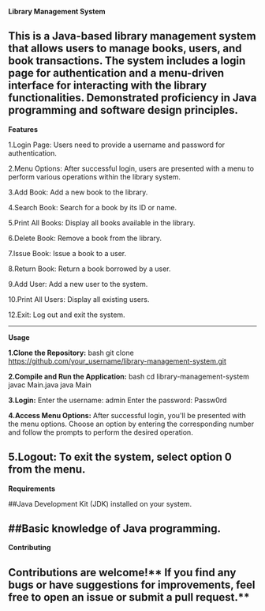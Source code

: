 **Library Management System**

**This is a Java-based library management system that allows users to manage books, users, and book transactions.
The system includes a login page for authentication and a menu-driven interface for interacting with the library functionalities.
Demonstrated proficiency in Java programming and software design principles.**
--------------------------------------------------------------------------------------------------------------------------------------
**Features**

1.Login Page: Users need to provide a username and password for authentication.

2.Menu Options: After successful login, users are presented with a menu to perform various operations within the library system.

3.Add Book: Add a new book to the library.

4.Search Book: Search for a book by its ID or name.

5.Print All Books: Display all books available in the library.

6.Delete Book: Remove a book from the library.

7.Issue Book: Issue a book to a user.

8.Return Book: Return a book borrowed by a user.

9.Add User: Add a new user to the system.

10.Print All Users: Display all existing users.

12.Exit: Log out and exit the system.

-------------------------------------------------------------------------------------------------------------------------------------
**Usage**

**1.Clone the Repository:**
bash
git clone https://github.com/your_username/library-management-system.git

**2.Compile and Run the Application:**
bash
cd library-management-system
javac Main.java
java Main

**3.Login:**
Enter the username: admin
Enter the password: Passw0rd

**4.Access Menu Options:**
After successful login, you'll be presented with the menu options.
Choose an option by entering the corresponding number and follow the prompts to perform the desired operation.

**5.Logout:**
**To exit the system, select option 0 from the menu.**
----------------------------------------------------------------------------------------------------------------------------------------

**Requirements**

##Java Development Kit (JDK) installed on your system.

**##Basic knowledge of Java programming.**
-----------------------------------------------------------------------------------------------------------------------------------------
**Contributing**

Contributions are welcome!** If you find any bugs or have suggestions for improvements, feel free to open an issue or submit a pull request.**
------------------------------------------------------------------------------------------------------------------------------------------
